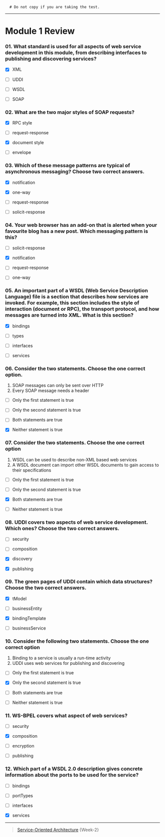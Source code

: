 ```
  # Do not copy if you are taking the test.
```
--- 

# Module 1 Review 

  
### 01. What standard is used for all aspects of web service development in this module, from describing interfaces to publishing and discovering services?
   
- [x] XML   
- [ ] UDDI    
- [ ] WSDL    
- [ ] SOAP  

  
### 02. What are the two major styles of SOAP requests?
   
- [x] RPC style    
- [ ] request-response   
- [x] document style    
- [ ] envelope  

  
### 03. Which of these message patterns are typical of asynchronous messaging? Choose two correct answers.
   
- [x] notification   
- [x] one-way   
- [ ] request-response    
- [ ] solicit-response  

  
### 04. Your web browser has an add-on that is alerted when your favourite blog has a new post. Which messaging pattern is this?
   
- [ ] solicit-response   
- [x] notification    
- [ ] request-response    
- [ ] one-way  

  
### 05. An important part of a WSDL (Web Service Description Language) file is a section that describes how services are invoked. For example, this section includes the style of interaction (document or RPC), the transport protocol, and how messages are turned into XML. What is this section?
   
- [x] bindings    
- [ ] types    
- [ ] interfaces    
- [ ] services   

  
### 06. Consider the two statements. Choose the one correct option.

  1. SOAP messages can only be sent over HTTP
  2. Every SOAP message needs a header
   
- [ ] Only the first statement is true   
- [ ] Only the second statement is true    
- [ ] Both statements are true    
- [x] Neither statement is true   

  
### 07. Consider the two statements. Choose the one correct option

  1. WSDL can be used to describe non-XML based web services  
  2. A WSDL document can import other WSDL documents to gain access to their specifications  
   
- [ ] Only the first statement is true   
- [ ] Only the second statement is true    
- [x] Both statements are true    
- [ ] Neither statement is true  

  
### 08. UDDI covers two aspects of web service development. Which ones? Choose the two correct answers.
   
- [ ] security    
- [ ] composition    
- [x] discovery    
- [x] publishing   

  
### 09. The green pages of UDDI contain which data structures? Choose the two correct answers.
   
- [x] tModel    
- [ ] businessEntity   
- [x] bindingTemplate   
- [ ] businessService  

  
### 10. Consider the following two statements. Choose the one correct option  

  1. Binding to a service is usually a run-time activity
  2. UDDI uses web services for publishing and discovering
   
- [ ] Only the first statement is true   
- [x] Only the second statement is true    
- [ ] Both statements are true   
- [ ] Neither statement is true  

  
### 11. WS-BPEL covers what aspect of web services?  
   
- [ ] security   
- [x] composition    
- [ ] encryption    
- [ ] publishing   

  
### 12. Which part of a WSDL 2.0 description gives concrete information about the ports to be used for the service?  
   
- [ ] bindings    
- [ ] portTypes     
- [ ] interfaces    
- [x] services  


--- 
> [Service-Oriented Architecture](https://www.coursera.org/learn/service-oriented-architecture/) {Week-2}

